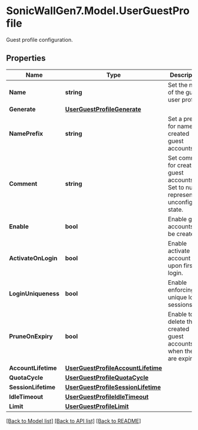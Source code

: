 # SonicWallGen7.Model.UserGuestProfile
Guest profile configuration.

## Properties

Name | Type | Description | Notes
------------ | ------------- | ------------- | -------------
**Name** | **string** | Set the name of the guest user profile. | 
**Generate** | [**UserGuestProfileGenerate**](UserGuestProfileGenerate.md) |  | [optional] 
**NamePrefix** | **string** | Set a prefix for names of created guest accounts. | [optional] 
**Comment** | **string** | Set comment for created guest accounts. * Set to null to represent an unconfigured state. | [optional] 
**Enable** | **bool** | Enable guest accounts to be created. | [optional] 
**ActivateOnLogin** | **bool** | Enable activate account upon first login. | [optional] 
**LoginUniqueness** | **bool** | Enable enforcing unique login sessions. | [optional] 
**PruneOnExpiry** | **bool** | Enable to delete the created guest accounts when they are expired. | [optional] 
**AccountLifetime** | [**UserGuestProfileAccountLifetime**](UserGuestProfileAccountLifetime.md) |  | [optional] 
**QuotaCycle** | [**UserGuestProfileQuotaCycle**](UserGuestProfileQuotaCycle.md) |  | [optional] 
**SessionLifetime** | [**UserGuestProfileSessionLifetime**](UserGuestProfileSessionLifetime.md) |  | [optional] 
**IdleTimeout** | [**UserGuestProfileIdleTimeout**](UserGuestProfileIdleTimeout.md) |  | [optional] 
**Limit** | [**UserGuestProfileLimit**](UserGuestProfileLimit.md) |  | [optional] 

[[Back to Model list]](../README.md#documentation-for-models) [[Back to API list]](../README.md#documentation-for-api-endpoints) [[Back to README]](../README.md)

